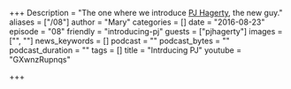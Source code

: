 +++
Description = "The one where we introduce [PJ Hagerty](https://twitter.com/aspleenic), the new guy."
aliases = ["/08"]
author = "Mary"
categories = []
date = "2016-08-23"
episode = "08"
friendly = "introducing-pj"
guests = ["pjhagerty"]
images = ["", ""]
news_keywords = []
podcast = ""
podcast_bytes = ""
podcast_duration = ""
tags = []
title = "Intrducing PJ"
youtube = "GXwnzRupnqs"

+++

